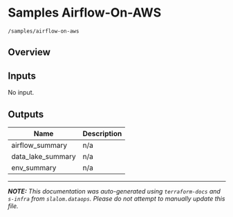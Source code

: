 
# Samples Airflow-On-AWS

`/samples/airflow-on-aws`

## Overview


## Inputs

No input.

## Outputs

| Name | Description |
|------|-------------|
| airflow\_summary | n/a |
| data\_lake\_summary | n/a |
| env\_summary | n/a |

---------------------

_**NOTE:** This documentation was auto-generated using
`terraform-docs` and `s-infra` from `slalom.dataops`.
Please do not attempt to manually update this file._
